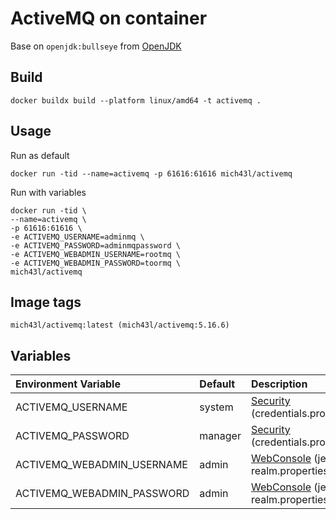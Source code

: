 # ActiveMQ on container 

Base on `openjdk:bullseye` from [OpenJDK](https://hub.docker.com/_/openjdk) 

## Build 
```
docker buildx build --platform linux/amd64 -t activemq .
```

## Usage

Run as default
```
docker run -tid --name=activemq -p 61616:61616 mich43l/activemq
```

Run with variables
```
docker run -tid \
--name=activemq \
-p 61616:61616 \
-e ACTIVEMQ_USERNAME=adminmq \
-e ACTIVEMQ_PASSWORD=adminmqpassword \
-e ACTIVEMQ_WEBADMIN_USERNAME=rootmq \
-e ACTIVEMQ_WEBADMIN_PASSWORD=toormq \
mich43l/activemq
```

## Image tags
```
mich43l/activemq:latest (mich43l/activemq:5.16.6)
```

## Variables

| Environment Variable                    | Default | Description                                                                  |
|:----------------------------------------|:--------|:-----------------------------------------------------------------------------|
| ACTIVEMQ_USERNAME                       | system  | [Security](https://activemq.apache.org/security) (credentials.properties)    |
| ACTIVEMQ_PASSWORD                       | manager | [Security](https://activemq.apache.org/security) (credentials.properties)    |
| ACTIVEMQ_WEBADMIN_USERNAME              | admin   | [WebConsole](https://activemq.apache.org/security) (jetty-realm.properties)  |
| ACTIVEMQ_WEBADMIN_PASSWORD              | admin   | [WebConsole](https://activemq.apache.org/security) (jetty-realm.properties)  |
